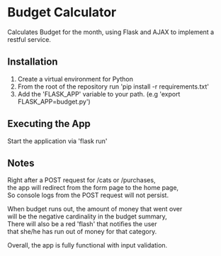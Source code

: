 # Budget Calculator  
Calculates Budget for the month, using Flask and AJAX to implement a restful service.  

## Installation  
1. Create a virtual environment for Python  
1. From the root of the repository run 'pip install -r requirements.txt'  
1. Add the 'FLASK_APP' variable to your path. (e.g 'export FLASK_APP=budget.py')  
## Executing the App  
Start the application via 'flask run'  

## Notes  
Right after a POST request for /cats or /purchases,  
the app will redirect from the form page to the home page,  
So console logs from the POST request will not persist.  

When budget runs out, the amount of money that went over  
will be the negative cardinality in the budget summary,  
There will also be a red 'flash' that notifies the user  
that she/he has run out of money for that category.  

Overall, the app is fully functional with input validation.  

